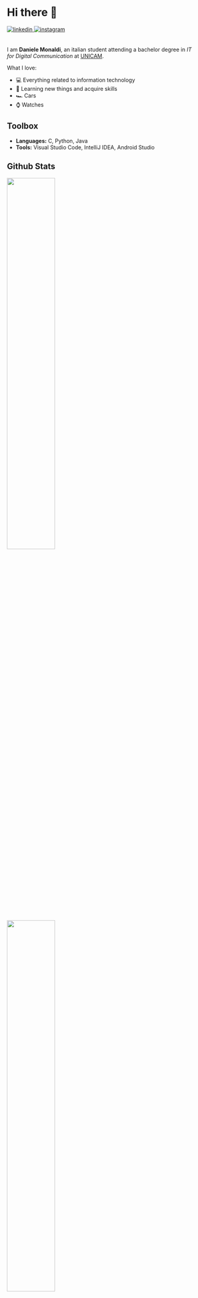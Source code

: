# Hi there 👋

<a href="https://it.linkedin.com/in/daniele-monaldi-1900a6199" target="_blank">
<img src=https://img.shields.io/badge/linkedin-%231E77B5.svg?&style=for-the-badge&logo=linkedin&logoColor=white alt=linkedin style="margin-bottom: 5px;" />
</a>
<a href="https://www.instagram.com/daniele_monaldi_/" target="_blank">
<img src=https://img.shields.io/badge/instagram-%23000000.svg?&style=for-the-badge&logo=instagram&logoColor=white alt=instagram style="margin-bottom: 5px;" />
</a><br><br>

I am **Daniele Monaldi**, an italian student attending a bachelor degree in *IT for Digital Communication* at [UNICAM](https://www.unicam.it).

What I love:

* 💻 Everything related to information technology
* 📝 Learning new things and acquire skills
* 🏎️ Cars
* ⌚ Watches

## Toolbox

* **Languages:** C, Python, Java
* **Tools:** Visual Studio Code, IntelliJ IDEA, Android Studio

## Github Stats
<img src="https://github-readme-stats.vercel.app/api/?username=danielemonaldi&hide_border=true&theme=dark&layout=compact&show_icons=true&hide=prs," style="width: 50%"/>
<img src="https://github-readme-stats.vercel.app/api/top-langs/?username=danielemonaldi&hide_border=true&theme=dark&layout=compact&show_icons=true&hide=prs," style="width: 50%"/>
